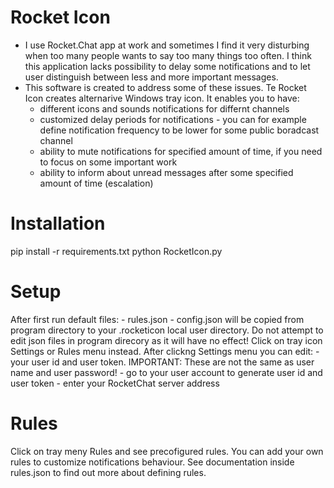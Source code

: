 # Rocket Icon
- I use Rocket.Chat app at work and sometimes I find it very disturbing when too many people wants to say too many things too often. I think this application lacks possibility to delay some notifications and to let user distinguish between less and more important messages.
- This software is created to address some of these issues. Te Rocket Icon creates alternarive Windows tray icon. It enables you to have:
	- different icons and sounds notifications for differnt channels
	- customized delay periods for notifications - you can for example define notification frequency to be lower for some public boradcast channel
	- ability to mute notifications for specified amount of time, if you need to focus on some important work
	- ability to inform about unread messages after some specified amount of time (escalation)
	
# Installation
pip install -r requirements.txt
python RocketIcon.py

# Setup
After first run default files:
	- rules.json
	- config.json 
will be copied from program directory to your .rocketicon local user directory. Do not attempt to edit json files in program direcory as it will have no effect! Click on tray icon Settings or Rules menu instead. After clickng Settings menu you can edit:
	- your user id and user token. IMPORTANT: These are not the same as user name and user password! - go to your user account to generate user id and user token
	- enter your RocketChat server address

# Rules
Click on tray meny Rules and see precofigured rules. You can add your own rules to customize notifications behaviour. See documentation inside rules.json to find out more about defining rules.


